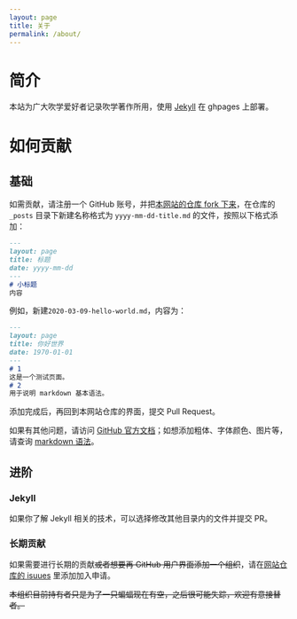 ```yaml
---
layout: page
title: 关于
permalink: /about/
---
```


# 简介
本站为广大吹学爱好者记录吹学著作所用，使用 [Jekyll](http://jekyllcn.com) 在 ghpages 上部署。

# 如何贡献
## 基础
如需贡献，请注册一个 GitHub 账号，并把[本网站的仓库 fork 下来](https://github.com/hibikilogy/hibikilogy.github.io/fork)，在仓库的  `_posts` 目录下新建名称格式为 `yyyy-mm-dd-title.md` 的文件，按照以下格式添加：

```markdown
---
layout: page
title: 标题
date: yyyy-mm-dd
---
# 小标题
内容
```

例如，新建`2020-03-09-hello-world.md`，内容为：

```markdown
---
layout: page
title: 你好世界
date: 1970-01-01
---
# 1
这是一个测试页面。
# 2
用于说明 markdown 基本语法。
```

添加完成后，再回到本网站仓库的界面，提交 Pull Request。

如果有其他问题，请访问 [GitHub 官方文档](https://guides.github.com/)；如想添加粗体、字体颜色、图片等，请查询 [markdown 语法](https://www.runoob.com/markdown/md-tutorial.html)。

## 进阶
### Jekyll
如果你了解 Jekyll 相关的技术，可以选择修改其他目录内的文件并提交 PR。
### 长期贡献
如果需要进行长期的贡献<del>或者想要再 GitHub 用户界面添加一个组织</del>，请在[网站仓库的 isuues](https://github.com/hibikilogy/hibikilogy.github.io/issues) 里添加加入申请。

<del>本组织目前持有者只是为了一只蝙蝠现在有空，之后很可能失踪，欢迎有意接替者。</del>